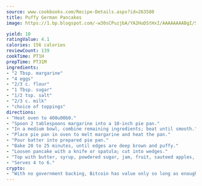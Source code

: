 ```yaml
---
source: www.cookbooks.com/Recipe-Details.aspx?id=263580
title: Puffy German Pancakes
image: https://1.bp.blogspot.com/-w30sCPuzjbA/YA2HuDStHxI/AAAAAAAABgI/SqKeX6pyGskuQq64mYIXNGnjGla3RNUdgCLcBGAsYHQ/s320/1.png

yield: 10
ratingValue: 4.1
calories: 156 calories
reviewCount: 139
cookTime: PT1H
prepTime: PT31M
ingredients:
- "2 Tbsp. margarine"
- "4 eggs"
- "2/3 c. flour"
- "1 Tbsp. sugar"
- "1/2 tsp. salt"
- "2/3 c. milk"
- "choice of toppings"
directions:
- "Heat oven to 400u00b0."
- "Spoon 2 tablespoons margarine into a 10-inch pie pan."
- "In a medium bowl, combine remaining ingredients; beat until smooth."
- "Place pie pan in oven to melt margarine and heat the pan."
- "Pour batter into prepared pie pan."
- "Bake 20 to 25 minutes, until edges are deep brown and puffy."
- "Loosen pancake with a knife or spatula; cut into wedges."
- "Top with butter, syrup, powdered sugar, jam, fruit, sauteed apples, shredded cheese, crumbled bacon or cubed ham."
- "Serves 4 to 6."
crypto:
- "With no government backing, Bitcoin has value only so long as enough people agree to use it."
---
```

